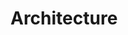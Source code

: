 # Architecture

<figure><img src="../../.gitbook/assets/Schémas fonctionnels &#x26; Cartes des livrables - Global.png" alt=""><figcaption></figcaption></figure>
